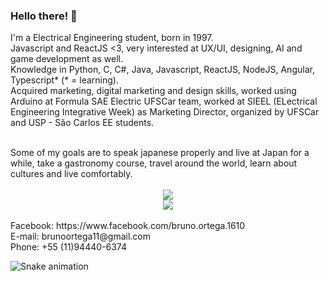 ### Hello there! 👋

I'm a Electrical Engineering student, born in 1997. <br/>
Javascript and ReactJS <3, very interested at UX/UI, designing, AI and game development as well. <br/>
Knowledge in Python, C, C#, Java, Javascript, ReactJS, NodeJS, Angular, Typescript* (* = learning). <br/>
Acquired marketing, digital marketing and design skills, worked using Arduino at Formula SAE Electric UFSCar team, worked at SIEEL (ELectrical Engineering Integrative Week) as Marketing Director, organized by UFSCar and USP - São Carlos EE students. <br/>

<br/>
Some of my goals are to speak japanese properly and live at Japan for a while, take a gastronomy course, travel around the world, learn about cultures and live comfortably.<br/>
<br/>

<div align="center">
<img src="https://github-readme-stats.vercel.app/api?username=brunoortega&theme=dark"/>
<br/>
<img src="https://github-readme-stats.vercel.app/api/top-langs/?username=brunoortega&layout=compact&theme=dark"/>
</div>

<br/>
Facebook: https://www.facebook.com/bruno.ortega.1610<br/>
E-mail: brunoortega11@gmail.com<br/>
Phone: +55 (11)94440-6374

  ![Snake animation](https://github.com/brunoortega/brunoortega/blob/output/github-contribution-grid-snake.svg)
<!--
**brunoortega/brunoortega** is a ✨ _special_ ✨ repository because its `README.md` (this file) appears on your GitHub profile.

Here are some ideas to get you started:

- 🔭 I’m currently working on ...
- 🌱 I’m currently learning ...
- 👯 I’m looking to collaborate on ...
- 🤔 I’m looking for help with ...
- 💬 Ask me about ...
- 📫 How to reach me: ...
- 😄 Pronouns: ...
- ⚡ Fun fact: ...
-->
